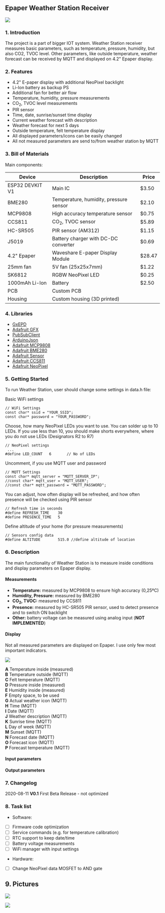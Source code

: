 ## Epaper Weather Station Receiver

![](Pictures/IMG1.jpg)

### 1. Introduction

The project is a part of bigger IOT system. Weather Station receiver measures basic parameters, such as temperature, pressure, humidity, but also CO2, TVOC level. Other parameters, like outside temperature, weather forecast can be received by MQTT and displayed on 4.2" Epaper display.


### 2. Features

- 4.2" E-paper display with additional NeoPixel backlight
- Li-Ion battery as backup PS
- Additional fan for better air flow
- Temperature, humidity, pressure measurements
- CO<sub>2</sub>, TVOC level measurements
- PIR sensor
- Time, date, sunrise/sunset time display
- Current weather forecast with description
- Weather forecast for next 5 days
- Outside temperature, felt temperature display
- All displayed parameters/icons can be easily changed
- All not measured parameters are send to/from weather station by MQTT


### 3. Bill of Materials

Main components:

| Device  		    | Description 	                          | Price		  | 
| --------------- | --------------------------------------- |-----------|
| ESP32 DEVKIT V1 | Main IC                                 |	$3.50     |
| BME280          | Temperature, humidity, pressure sensor  |	$2.10     |
| MCP9808         | High accuracy temperature sensor        | $0.75     |
| CCS811          | CO<sub>2</sub>, TVOC sensor                        | $5.89     |
| HC-SR505        | PIR sensor (AM312)                      | $1.15     |
| J5019           | Battery charger with DC-DC converter    | $0.69     |
| 4.2" Epaper     | Waveshare E-paper Display Module        | $28.47    |
| 25mm fan        | 5V fan (25x25x7mm)                      | $1.22     |
| SK6812          | RGBW NeoPixel LED                       | $0.25     |
| 1000mAh Li-Ion  | Battery                                 | $2.50     |
| PCB             | Custom PCB                              |           |
| Housing         | Custom housing (3D printed)             |           |


### 4. Libraries

- [GxEPD](https://github.com/ZinggJM/GxEPD "GxEPD")
- [Adafruit GFX](https://github.com/adafruit/Adafruit-GFX-Library "Adafruit_GFX")
- [PubSubClient](https://github.com/knolleary/pubsubclient "PubSubClient")
- [ArduinoJson](https://github.com/bblanchon/ArduinoJson "ArduinoJsonD")
- [Adafruit MCP9808](https://github.com/adafruit/Adafruit_MCP9808_Library "Adafruit_MCP9808")
- [Adafruit BME280](https://github.com/adafruit/Adafruit_BME280_Library "Adafruit_BME280")
- [Adafruit Sensor](https://github.com/adafruit/Adafruit_Sensor "Adafruit_Sensor")
- [Adafruit CCS811](https://github.com/adafruit/Adafruit_CCS811 "Adafruit_CCS811")
- [Adafruit NeoPixel](https://github.com/adafruit/Adafruit_NeoPixel "Adafruit_NeoPixel")


### 5. Getting Started

To run Weather Station, user should change some settings in data.h file:

Basic WiFi settings
```
// WiFi Settings
const char* ssid = "YOUR_SSID";
const char* password = "YOUR_PASSWORD";
```

Choose, how many NeoPixel LEDs you want to use. You can solder up to 10 LEDs. If you use less than 10, you should make shorts everywhere, where you do not use LEDs (Designators R2 to R7)
```
// NeoPixel settings
 ...
#define LED_COUNT   6       // No of LEDs
```

Uncomment, if you use MQTT user and password
```
// MQTT Settings
const char* mqtt_server = "MQTT_SERVER_IP";
//const char* mqtt_user = "MQTT_USER";
//const char* mqtt_password = "MQTT_PASSWORD";
```

You can adjust, how often display will be refreshed, and how often presence will be checked using PIR sensor
```
// Refresh time in seconds
#define REFRESH_TIME	30
#define PRESENCE_TIME   5
```

Define altitude of your home (for pressure measurements)
```
// Sensors config data
#define ALTITUDE        515.0 //define altitude of location
```

### 6. Description

The main functionality of Weather Station is to measure inside conditions and display parameters on Epaper display.

#### Measurements
- <b>Temperature:</b> measured by MCP9808 to ensure high accuracy (0,25&ordm;C)
- <b>Humidity, Pressure:</b> measured by BME280
- <b>CO<sub>2</sub>, TVOC:</b> measured by CCS811
- <b>Presence:</b> measured by HC-SR505 PIR sensor, used to detect presence and to switch ON backlight
- <b>Other:</b> battery voltage can be measured using analog input (<b>NOT IMPLEMENTED</b>)

#### Display

Not all measured parameters are displayed on Epaper. I use only few most important indicators.

![](Pictures/Interface.jpg)

<b>A</b> Temperature inside (measured)<br>
<b>B</b> Temperature outside (MQTT)<br>
<b>C</b> Felt temperature (MQTT)<br>
<b>D</b> Pressure inside (measured)<br>
<b>E</b> Humidity inside (measured)<br>
<b>F</b> Empty space, to be used<br>
<b>G</b> Actual weather icon (MQTT)<br>
<b>H</b> Time (MQTT)<br>
<b>I</b> Date (MQTT)<br>
<b>J</b> Weather description (MQTT)<br>
<b>K</b> Sunrise time (MQTT)<br>
<b>L</b> Day of week (MQTT)<br>
<b>M</b> Sunset (MQTT)<br>
<b>N</b> Forecast date (MQTT)<br>
<b>O</b> Forecast icon (MQTT)<br>
<b>P</b> Forecast temperature (MQTT)

#### Input parameters



#### Output parameters

### 7. Changelog

2020-08-11 <b>V0.1</b> First Beta Release - not optimized


### 8. Task list

- Software:
- [ ] Firmware code optimization
- [ ] Service commands (e.g. for temperature calibration)
- [ ] RTC support to keep date/time
- [ ] Battery voltage measurements
- [ ] WiFi manager with input settings

- Hardware:
- [ ] Change NeoPixel data MOSFET to AND gate


## 9. Pictures

![](Pictures/IMG2.jpg)

![](Pictures/IMG3.jpg)
